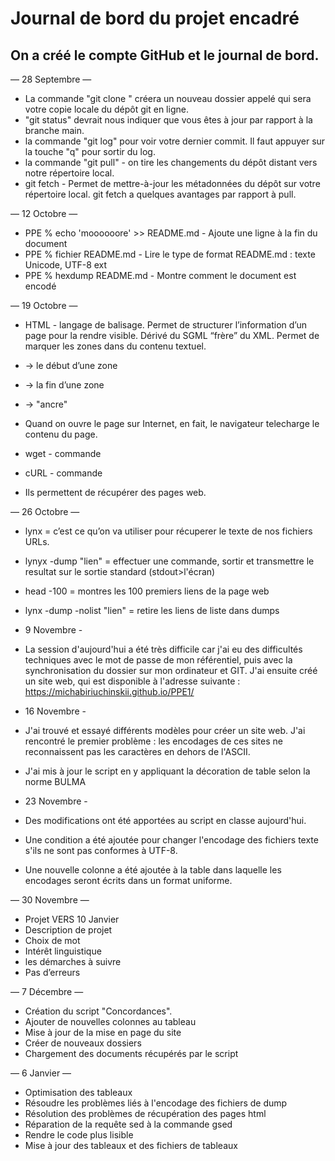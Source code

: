 # Journal de bord du projet encadré
## On a créé le compte GitHub et le journal de bord.

— 28 Septembre —
- La commande "git clone <UR>" créera un nouveau dossier appelé qui sera votre copie locale du dépôt git en ligne.
- "git status" devrait nous indiquer que vous êtes à jour par rapport à la branche main.
- la commande "git log" pour voir votre dernier commit. Il faut appuyer sur la touche "q" pour sortir du log.
- la commande "git pull" - on tire les changements du dépôt distant vers notre répertoire local.
- git fetch - Permet de mettre-à-jour les métadonnées du dépôt sur votre répertoire local. git fetch a quelques avantages par rapport à pull.
  
— 12 Octobre —
- PPE % echo 'moooooore' >> README.md - Ajoute une ligne à la fin du document
- PPE % fichier README.md - Lire le type de format
README.md : texte Unicode, UTF-8 ext
- PPE % hexdump README.md - Montre comment le document est encodé


— 19 Octobre —
- HTML - langage de balisage. Permet de structurer l’information d’un page pour la rendre visible. Dérivé du SGML “frère” du XML. Permet de marquer les zones dans du contenu textuel.  

- <balise> → le début d’une zone
- </balise> → la fin d’une zone 
- <balise/> → "ancre" 

- Quand on ouvre le page sur Internet, en fait, le navigateur telecharge le contenu du page.

- wget - commande 
- cURL - commande 

- Ils permettent de récupérer des pages web. 


— 26 Octobre —
- lynx = c’est ce qu’on va utiliser pour récuperer le texte de nos fichiers URLs. 
- lynyx -dump "lien" = effectuer une commande, sortir et transmettre le resultat sur le sortie standard (stdout>l'écran) 
- head -100 = montres les 100 premiers liens de la page web
- lynx -dump -nolist "lien" =  retire les liens de liste dans dumps

- 9 Novembre - 
- La session d'aujourd'hui a été très difficile car j'ai eu des difficultés techniques avec le mot de passe de mon référentiel, puis avec la synchronisation du dossier sur mon ordinateur et GIT. J'ai ensuite créé un site web, qui est disponible à l'adresse suivante :
https://michabiriuchinskii.github.io/PPE1/

- 16 Novembre - 
- J'ai trouvé et essayé différents modèles pour créer un site web. J'ai rencontré le premier problème : les encodages de ces sites ne reconnaissent pas les caractères en dehors de l'ASCII.
- J'ai mis à jour le script en y appliquant la décoration de table selon la norme BULMA 

- 23 Novembre - 
 - Des modifications ont été apportées au script en classe aujourd'hui. 
 - Une condition a été ajoutée pour changer l'encodage des fichiers texte s'ils ne sont pas conformes à UTF-8.
 - Une nouvelle colonne a été ajoutée à la table dans laquelle les encodages seront écrits dans un format uniforme.
 
 — 30 Novembre —
- Projet VERS 10 Janvier
- Description de projet
- Choix de mot
- Intérêt linguistique
- les démarches à suivre
- Pas d’erreurs 

 — 7 Décembre —
- Création du script "Concordances".
- Ajouter de nouvelles colonnes au tableau
- Mise à jour de la mise en page du site
- Créer de nouveaux dossiers
- Chargement des documents récupérés par le script

 — 6 Janvier —
- Optimisation des tableaux
- Résoudre les problèmes liés à l'encodage des fichiers de dump
- Résolution des problèmes de récupération des pages html
- Réparation de la requête sed à la commande gsed
- Rendre le code plus lisible
- Mise à jour des tableaux et des fichiers de tableaux
